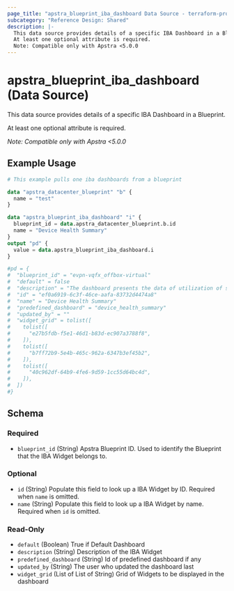 ```yaml
---
page_title: "apstra_blueprint_iba_dashboard Data Source - terraform-provider-apstra"
subcategory: "Reference Design: Shared"
description: |-
  This data source provides details of a specific IBA Dashboard in a Blueprint.
  At least one optional attribute is required.
  Note: Compatible only with Apstra <5.0.0
---
```


# apstra_blueprint_iba_dashboard (Data Source)

This data source provides details of a specific IBA Dashboard in a Blueprint.

At least one optional attribute is required.

*Note: Compatible only with Apstra <5.0.0*


## Example Usage

```terraform
# This example pulls one iba dashboards from a blueprint

data "apstra_datacenter_blueprint" "b" {
  name = "test"
}

data "apstra_blueprint_iba_dashboard" "i" {
  blueprint_id = data.apstra_datacenter_blueprint.b.id
  name = "Device Health Summary"
}
output "pd" {
  value = data.apstra_blueprint_iba_dashboard.i
}

#pd = {
#  "blueprint_id" = "evpn-vqfx_offbox-virtual"
#  "default" = false
#  "description" = "The dashboard presents the data of utilization of system cpu, system memory and maximum disk utilization of a partition on every system present."
#  "id" = "ef0a6919-6c3f-46ce-aafa-83732d4474a8"
#  "name" = "Device Health Summary"
#  "predefined_dashboard" = "device_health_summary"
#  "updated_by" = ""
#  "widget_grid" = tolist([
#    tolist([
#      "e27b5fdb-f5e1-46d1-b83d-ec907a3788f8",
#    ]),
#    tolist([
#      "b7ff72b9-5e4b-465c-962a-6347b3ef45b2",
#    ]),
#    tolist([
#      "40c962df-64b9-4fe6-9d59-1cc55d64bc4d",
#    ]),
#  ])
#}
```

<!-- schema generated by tfplugindocs -->
## Schema

### Required

- `blueprint_id` (String) Apstra Blueprint ID. Used to identify the Blueprint that the IBA Widget belongs to.

### Optional

- `id` (String) Populate this field to look up a IBA Widget by ID. Required when `name` is omitted.
- `name` (String) Populate this field to look up a IBA Widget by name. Required when `id` is omitted.

### Read-Only

- `default` (Boolean) True if Default Dashboard
- `description` (String) Description of the IBA Widget
- `predefined_dashboard` (String) Id of predefined dashboard if any
- `updated_by` (String) The user who updated the dashboard last
- `widget_grid` (List of List of String) Grid of Widgets to be displayed in the dashboard
